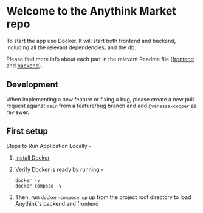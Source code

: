 # Welcome to the Anythink Market repo

To start the app use Docker. It will start both frontend and backend, including all the relevant dependencies, and the db.

Please find more info about each part in the relevant Readme file ([frontend](frontend/readme.md) and [backend](backend/README.md)).

## Development

When implementing a new feature or fixing a bug, please create a new pull request against `main` from a feature/bug branch and add `@vanessa-cooper` as reviewer.

## First setup

Steps to Run Application Locally - 

1. [Install Docker](https://docs.docker.com/get-docker/)
2. Verify Docker is ready by running  -

    ```
    docker -v
    docker-compose -v

    ```
3. Then, run ```docker-compose up``` up from the project root directory to load Anythink's backend and frontend

